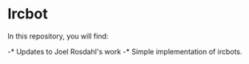 # Ircbot

In this repository, you will find:

-* Updates to Joel Rosdahl's work
-* Simple implementation of ircbots.
